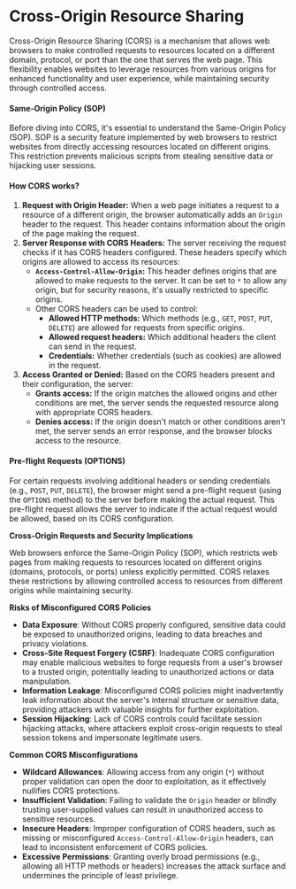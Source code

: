 # Cross-Origin Resource Sharing

Cross-Origin Resource Sharing (CORS) is a mechanism that allows web browsers to make controlled requests to resources located on a different domain, protocol, or port than the one that serves the web page. This flexibility enables websites to leverage resources from various origins for enhanced functionality and user experience, while maintaining security through controlled access.

#### Same-Origin Policy (SOP)

Before diving into CORS, it's essential to understand the Same-Origin Policy (SOP). SOP is a security feature implemented by web browsers to restrict websites from directly accessing resources located on different origins. This restriction prevents malicious scripts from stealing sensitive data or hijacking user sessions.

#### How CORS works?

1. **Request with Origin Header:** When a web page initiates a request to a resource of a different origin, the browser automatically adds an `Origin` header to the request. This header contains information about the origin of the page making the request.
2. **Server Response with CORS Headers:** The server receiving the request checks if it has CORS headers configured. These headers specify which origins are allowed to access its resources:
   * **`Access-Control-Allow-Origin`:** This header defines origins that are allowed to make requests to the server. It can be set to `*` to allow any origin, but for security reasons, it's usually restricted to specific origins.
   * Other CORS headers can be used to control:
     * **Allowed HTTP methods:** Which methods (e.g., `GET`, `POST`, `PUT`, `DELETE`) are allowed for requests from specific origins.
     * **Allowed request headers:** Which additional headers the client can send in the request.
     * **Credentials:** Whether credentials (such as cookies) are allowed in the request.
3. **Access Granted or Denied:** Based on the CORS headers present and their configuration, the server:
   * **Grants access:** If the origin matches the allowed origins and other conditions are met, the server sends the requested resource along with appropriate CORS headers.
   * **Denies access:** If the origin doesn't match or other conditions aren't met, the server sends an error response, and the browser blocks access to the resource.

#### Pre-flight Requests (OPTIONS)

For certain requests involving additional headers or sending credentials (e.g., `POST`, `PUT`, `DELETE`), the browser might send a pre-flight request (using the `OPTIONS` method) to the server before making the actual request. This pre-flight request allows the server to indicate if the actual request would be allowed, based on its CORS configuration.

**Cross-Origin Requests and Security Implications**

Web browsers enforce the Same-Origin Policy (SOP), which restricts web pages from making requests to resources located on different origins (domains, protocols, or ports) unless explicitly permitted. CORS relaxes these restrictions by allowing controlled access to resources from different origins while maintaining security.

**Risks of Misconfigured CORS Policies**

* **Data Exposure**: Without CORS properly configured, sensitive data could be exposed to unauthorized origins, leading to data breaches and privacy violations.
* **Cross-Site Request Forgery (CSRF)**: Inadequate CORS configuration may enable malicious websites to forge requests from a user's browser to a trusted origin, potentially leading to unauthorized actions or data manipulation.
* **Information Leakage**: Misconfigured CORS policies might inadvertently leak information about the server's internal structure or sensitive data, providing attackers with valuable insights for further exploitation.
* **Session Hijacking**: Lack of CORS controls could facilitate session hijacking attacks, where attackers exploit cross-origin requests to steal session tokens and impersonate legitimate users.

**Common CORS Misconfigurations**

* **Wildcard Allowances**: Allowing access from any origin (`*`) without proper validation can open the door to exploitation, as it effectively nullifies CORS protections.
* **Insufficient Validation**: Failing to validate the `Origin` header or blindly trusting user-supplied values can result in unauthorized access to sensitive resources.
* **Insecure Headers**: Improper configuration of CORS headers, such as missing or misconfigured `Access-Control-Allow-Origin` headers, can lead to inconsistent enforcement of CORS policies.
* **Excessive Permissions**: Granting overly broad permissions (e.g., allowing all HTTP methods or headers) increases the attack surface and undermines the principle of least privilege.
